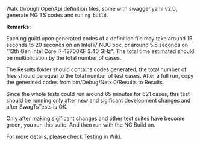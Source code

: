 Walk through OpenApi definition files, some with swagger.yaml v2.0, generate NG TS codes and run `ng build`.

**Remarks:**

Each ng guild upon generated codes of a definition file may take around 15 seconds to 20 seconds on an Intel i7 NUC box, or around 5.5 seconds on "13th Gen Intel Core i7-13700KF 3.40 GHz". The total time estimated should be multiplication by the total number of cases.

The Results folder should contains codes generated, the total number of files should be equal to the total number of test cases. After a full run, copy the generated codes from bin/Debug/Netx.0/Results to Results. 

Since the whole tests could run around 65 minutes for 621 cases, this test should be running only after new and sigificant development changes and after SwagTsTests is OK.

Only after making sigificant changes and other test suites have become green, you run this suite. And then run with the NG Build on.

For more details, please check [Testing](https://github.com/zijianhuang/openapiclientgen/wiki/Testing) in Wiki.
